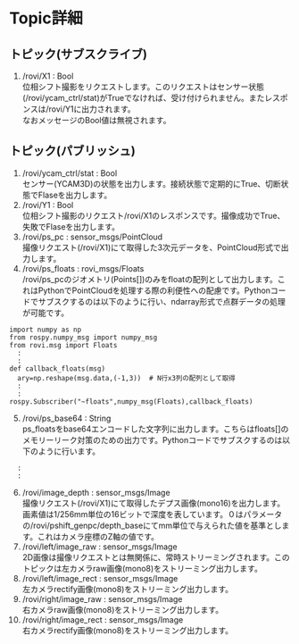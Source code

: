 # Topic詳細

## トピック(サブスクライブ)
1. /rovi/X1 : Bool  
位相シフト撮影をリクエストします。このリクエストはセンサー状態(/rovi/ycam_ctrl/stat)がTrueでなければ、受け付けられません。またレスポンスは/rovi/Y1に出力されます。  
なおメッセージのBool値は無視されます。

## トピック(パブリッシュ)
1. /rovi/ycam_ctrl/stat : Bool  
センサー(YCAM3D)の状態を出力します。接続状態で定期的にTrue、切断状態でFlaseを出力します。
2. /rovi/Y1 : Bool  
位相シフト撮影のリクエスト/rovi/X1のレスポンスです。撮像成功でTrue、失敗でFlaseを出力します。
3. /rovi/ps_pc : sensor_msgs/PointCloud  
撮像リクエスト(/rovi/X1)にて取得した3次元データを、PointCloud形式で出力します。
4. /rovi/ps_floats : rovi_msgs/Floats  
/rovi/ps_pcのジオメトリ(Points[])のみをfloatの配列として出力します。これはPythonでPointCloudを処理する際の利便性への配慮です。Pythonコードでサブスクするのは以下のように行い、ndarray形式で点群データの処理が可能です。
~~~
import numpy as np
from rospy.numpy_msg import numpy_msg
from rovi.msg import Floats
  :
  :
def callback_floats(msg)
  ary=np.reshape(msg.data,(-1,3))  # N行x3列の配列として取得
  :
  :
rospy.Subscriber("~floats",numpy_msg(Floats),callback_floats)
~~~
5. /rovi/ps_base64 : String  
ps_floatsをbase64エンコードした文字列に出力します。こちらはfloats[]のメモリーリーク対策のための出力です。Pythonコードでサブスクするのは以下のように行います。
~~~
  :
  :
~~~
6. /rovi/image_depth : sensor_msgs/Image  
撮像リクエスト(/rovi/X1)にて取得したデプス画像(mono16)を出力します。画素値は1/256mm単位の16ビットで深度を表しています。０はパラメータの/rovi/pshift_genpc/depth_baseにてmm単位で与えられた値を基準とします。これはカメラ座標のZ軸の値です。
7. /rovi/left/image_raw : sensor_msgs/Image  
2D画像は撮像リクエストとは無関係に、常時ストリーミングされます。このトピックは左カメラraw画像(mono8)をストリーミング出力します。
8. /rovi/left/image_rect : sensor_msgs/Image  
左カメラrectify画像(mono8)をストリーミング出力します。
9. /rovi/right/image_raw : sensor_msgs/Image  
右カメラraw画像(mono8)をストリーミング出力します。
10. /rovi/right/image_rect : sensor_msgs/Image  
右カメラrectify画像(mono8)をストリーミング出力します。

